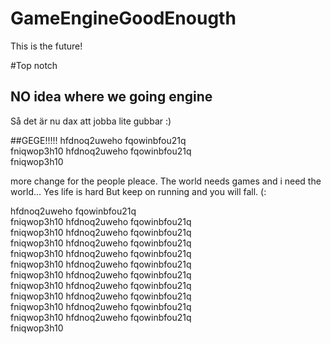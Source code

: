 # GameEngineGoodEnougth

This is the future!

#Top notch

## NO idea where we going engine 

Så det är nu dax att jobba lite gubbar :)

##GEGE!!!!!
 hfdnoq2uweho
 fqowinbfou21q	
 fniqwop3h10 hfdnoq2uweho
 fqowinbfou21q	
 fniqwop3h10
 
 more change for the people pleace.
 The world needs games and i need the world... Yes life is hard
 But keep on running and you will fall. (:
 
 hfdnoq2uweho
 fqowinbfou21q	
 fniqwop3h10 hfdnoq2uweho
 fqowinbfou21q	
 fniqwop3h10 hfdnoq2uweho
 fqowinbfou21q	
 fniqwop3h10 hfdnoq2uweho
 fqowinbfou21q	
 fniqwop3h10 hfdnoq2uweho
 fqowinbfou21q	
 fniqwop3h10 hfdnoq2uweho
 fqowinbfou21q	
 fniqwop3h10 hfdnoq2uweho
 fqowinbfou21q	
 fniqwop3h10 hfdnoq2uweho
 fqowinbfou21q	
 fniqwop3h10 hfdnoq2uweho
 fqowinbfou21q	
 fniqwop3h10 hfdnoq2uweho
 fqowinbfou21q	
 fniqwop3h10 hfdnoq2uweho
 fqowinbfou21q	
 fniqwop3h10
